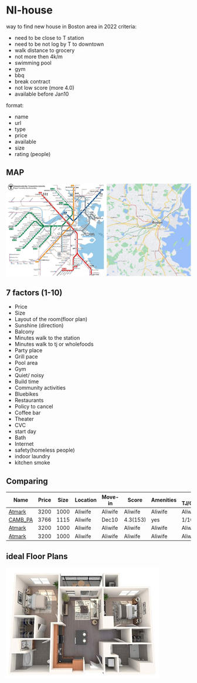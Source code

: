 # NI-house
way to find new house in Boston area in 2022
criteria:
- need to be close to T station
- need to be not log by T to downtown
- walk distance to grocery
- not more then 4k/m
- swimming pool
- gym
- bbq
- break contract
- not low score (more 4.0)
- available before Jan10

format:

- name
- url
- type
- price
- available
- size
- rating (people)

## MAP

![sub_map_bos](https://github.com/smnikitin/NI-house/blob/main/map/sub_map_bos.JPG)



## 7 factors (1-10)

- Price 
- Size
- Layout of the room(floor plan)
- Sunshine (direction)
- Balcony
- Minutes walk to the station
- Minutes walk to tj or wholefoods
- Party place 
- Grill pace
- Pool area 
- Gym 
- Quiet/ noisy 
- Build time 
- Community activities 
- Bluebikes
- Restaurants 
- Policy to cancel 
- Coffee bar
- Theater 
- CVC
- start day
- Bath
- Internet
- safety(homeless people)
- indoor laundry
- kitchen smoke 


## Comparing


| Name | Price | Size | Location | Move-in | Score | Amenities | To TJ/CVC/T | Notes |
| --- | --- | --- | --- | --- | --- | --- | --- | --- | 
| [Atmark](https://www.liveatmark.com/floorplans) | 3200  | 1000 | Aliwife | Aliwife | Aliwife | Aliwife | Aliwife | Aliwife | 
| [CAMB_PA](https://www.livecambridgepark.com/floorplans) | 3766  | 1115  | Aliwife | Dec10 | 4.3(153) | yes | 1/10/10  | one/sauna | 
| [Atmark](https://www.liveatmark.com/floorplans) | 3200  | 1000 | Aliwife | Aliwife | Aliwife | Aliwife | Aliwife | Aliwife | 
| [Atmark](https://www.liveatmark.com/floorplans) | 3200  | 1000 | Aliwife | Aliwife | Aliwife | Aliwife | Aliwife | Aliwife | 

## ideal Floor Plans

![ideal_floorpan](https://github.com/smnikitin/NI-house/blob/main/floor/ideal_floorpan.JPG)
